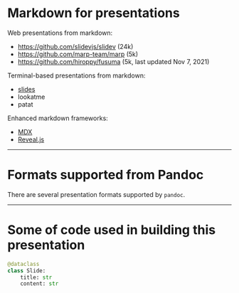 # Markdown for presentations
 
Web presentations from markdown:

- https://github.com/slidevjs/slidev (24k)
- https://github.com/marp-team/marp (5k)
- https://github.com/hiroppy/fusuma (5k, last updated Nov 7, 2021)

Terminal-based presentations from markdown:

- [slides](https://github.com/maaslalani/)
- lookatme
- patat

Enhanced markdown frameworks:

- [MDX](https://github.com/mdx-js/mdx/)
- [Reveal.js](https://revealjs.com/)    

---
# Formats supported from Pandoc
 
There are several presentation formats supported by `pandoc`.    

---
# Some of code used in building this presentation
 
```python
@dataclass
class Slide:
    title: str
    content: str
```    
